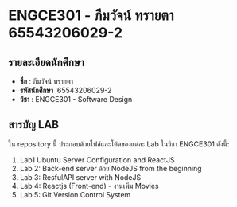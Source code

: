 # ENGCE301 - ภีมวัจน์ ทรายตา 65543206029-2

## รายละเอียดนักศึกษา
* **ชื่อ** : ภีมวัจน์ ทรายตา
* **รหัสนักศึกษา** :65543206029-2
* **วิชา** : ENGCE301 - Software Design

## สารบัญ LAB
ใน repository นี้ ประกอบด้วยไฟล์และโค้ดของแต่ละ Lab ในวิชา ENGCE301 ดังนี้:
1. Lab1 Ubuntu Server Configuration and ReactJS
3. Lab 2: Back-end server ด้วย NodeJS from the beginning
4. Lab 3: ResfulAPI server with NodeJS
5. Lab 4: Reactjs (Front-end) - งานเพิ่ม Movies
6. Lab 5: Git Version Control System

